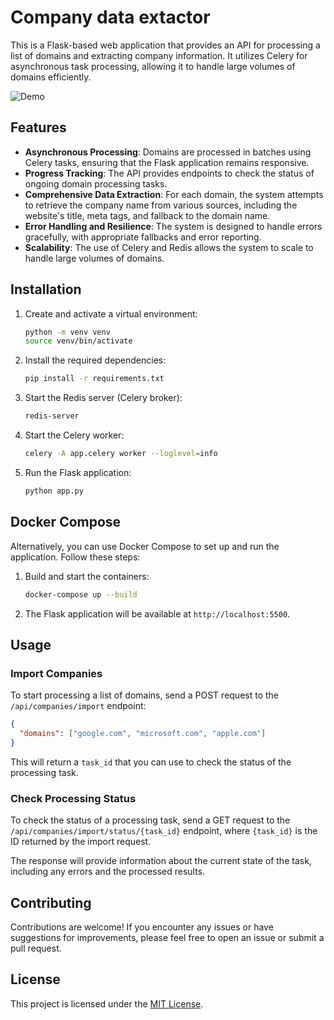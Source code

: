 # Company data extactor
This is a Flask-based web application that provides an API for processing a list of domains and extracting company information. It utilizes Celery for asynchronous task processing, allowing it to handle large volumes of domains efficiently.

![Demo](screenshots/demo.gif)

## Features

- **Asynchronous Processing**: Domains are processed in batches using Celery tasks, ensuring that the Flask application remains responsive.
- **Progress Tracking**: The API provides endpoints to check the status of ongoing domain processing tasks.
- **Comprehensive Data Extraction**: For each domain, the system attempts to retrieve the company name from various sources, including the website's title, meta tags, and fallback to the domain name.
- **Error Handling and Resilience**: The system is designed to handle errors gracefully, with appropriate fallbacks and error reporting.
- **Scalability**: The use of Celery and Redis allows the system to scale to handle large volumes of domains.

## Installation
1. Create and activate a virtual environment:
   ```bash
   python -m venv venv
   source venv/bin/activate
   ```
2. Install the required dependencies:
   ```bash
   pip install -r requirements.txt
   ```
3. Start the Redis server (Celery broker):
   ```bash
   redis-server
   ```
4. Start the Celery worker:
   ```bash
   celery -A app.celery worker --loglevel=info
   ```
5. Run the Flask application:
   ```bash
   python app.py
   ```

## Docker Compose
Alternatively, you can use Docker Compose to set up and run the application. Follow these steps:

1. Build and start the containers:
   ```bash
   docker-compose up --build
   ```
2. The Flask application will be available at `http://localhost:5500`.

## Usage

### Import Companies
To start processing a list of domains, send a POST request to the `/api/companies/import` endpoint:

```json
{
  "domains": ["google.com", "microsoft.com", "apple.com"]
}
```

This will return a `task_id` that you can use to check the status of the processing task.

### Check Processing Status
To check the status of a processing task, send a GET request to the `/api/companies/import/status/{task_id}` endpoint, where `{task_id}` is the ID returned by the import request.

The response will provide information about the current state of the task, including any errors and the processed results.

## Contributing
Contributions are welcome! If you encounter any issues or have suggestions for improvements, please feel free to open an issue or submit a pull request.

## License
This project is licensed under the [MIT License](LICENSE).
